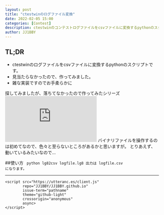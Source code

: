 ```yaml
---
layout: post
title: "ctestwinのログファイル変換"
date: 2022-02-05 15:00
categories: [Contest]
description: ctestwinのコンテストログファイルをcsvファイルに変換するpythonのスクリプトです
author: JJ1BBY
---
```


## TL;DR
* ctestwinのログファイルをcsvファイルに変換するpythonのスクリプトです。
* 見当たらなかったので、作ってみました。
* 雑な実装ですのでお手柔らかに

探してみましたが、落ちてなかったので作ってみたシリーズ
![ソースコード](https://github.com/JJ1BBY/lg82csv/blob/main/lg82csv.py)
バイナリファイルを操作するのは初めてなので、色々と至らないところがあるかと思いますが。
とりあえず、動いているみたいなので...

##使い方
<code>
python lg82csv logfile.lg8
出力は logfile.csv になります。
</code>

---
```
<script src="https://utteranc.es/client.js"
        repo="JJ1BBY/JJ1BBY.github.io"
        issue-term="pathname"
        theme="github-light"
        crossorigin="anonymous"
        async>
</script>
